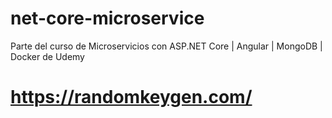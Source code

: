 # net-core-microservice
Parte del curso de Microservicios con ASP.NET Core | Angular | MongoDB | Docker de Udemy

# https://randomkeygen.com/
